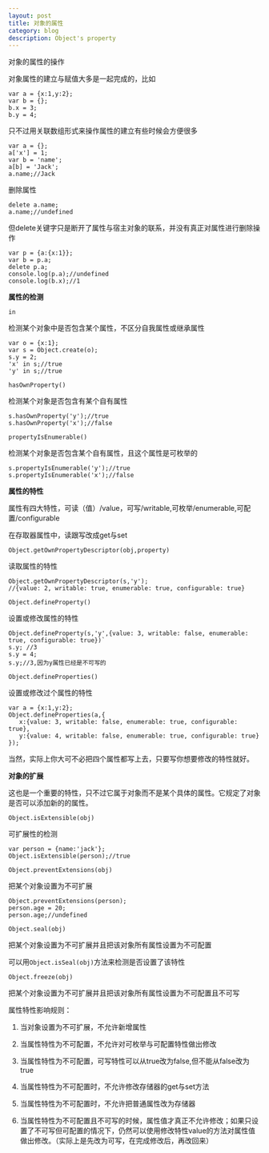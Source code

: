 ```yaml
---
layout: post
title: 对象的属性
category: blog
description: Object's property
---
```


对象的属性的操作

对象属性的建立与赋值大多是一起完成的，比如

    var a = {x:1,y:2};
    var b = {};
    b.x = 3;
    b.y = 4;
    
只不过用关联数组形式来操作属性的建立有些时候会方便很多

    var a = {};
    a['x'] = 1;
    var b = 'name';
    a[b] = 'Jack';
    a.name;//Jack
    
删除属性
    
    delete a.name;
    a.name;//undefined
    
但delete关键字只是断开了属性与宿主对象的联系，并没有真正对属性进行删除操作

    var p = {a:{x:1}};
    var b = p.a;
    delete p.a;
    console.log(p.a);//undefined
    console.log(b.x);//1
    
**属性的检测** 

`in`

检测某个对象中是否包含某个属性，不区分自我属性或继承属性

    var o = {x:1};
    var s = Object.create(o);
    s.y = 2;
    'x' in s;//true
    'y' in s;//true
    
`hasOwnProperty()`

检测某个对象是否包含有某个自有属性

    s.hasOwnProperty('y');//true
    s.hasOwnProperty('x');//false
    
`propertyIsEnumerable()`

检测某个对象是否包含某个自有属性，且这个属性是可枚举的

    s.propertyIsEnumerable('y');//true
    s.propertyIsEnumerable('x');//false

**属性的特性**

属性有四大特性，可读（值）/value，可写/writable,可枚举/enumerable,可配置/configurable

在存取器属性中，读跟写改成get与set


`Object.getOwnPropertyDescriptor(obj,property)`

读取属性的特性

    Object.getOwnPropertyDescriptor(s,'y');
    //{value: 2, writable: true, enumerable: true, configurable: true}
    


    
`Object.defineProperty()`

设置或修改属性的特性 

    Object.defineProperty(s,'y',{value: 3, writable: false, enumerable: true, configurable: true})`
    s.y; //3
    s.y = 4;
    s.y;//3,因为y属性已经是不可写的 

    
`Object.defineProperties()`

设置或修改过个属性的特性

    var a = {x:1,y:2};    
    Object.defineProperties(a,{
       x:{value: 3, writable: false, enumerable: true, configurable: true},
       y:{value: 4, writable: false, enumerable: true, configurable: true}
    });
    
当然，实际上你大可不必把四个属性都写上去，只要写你想要修改的特性就好。 

**对象的扩展**

这也是一个重要的特性，只不过它属于对象而不是某个具体的属性。它规定了对象是否可以添加新的的属性。


`Object.isExtensible(obj)`

可扩展性的检测

    var person = {name:'jack'};
    Object.isExtensible(person);//true

`Object.preventExtensions(obj)`

把某个对象设置为不可扩展

    Object.preventExtensions(person);
    person.age = 20;
    person.age;//undefined

`Object.seal(obj)`

把某个对象设置为不可扩展并且把该对象所有属性设置为不可配置

可以用`Object.isSeal(obj)`方法来检测是否设置了该特性

`Object.freeze(obj)`

把某个对象设置为不可扩展并且把该对象所有属性设置为不可配置且不可写


属性特性影响规则：

1. 当对象设置为不可扩展，不允许新增属性

2. 当属性特性为不可配置，不允许对可枚举与可配置特性做出修改
3. 当属性特性为不可配置，可写特性可以从true改为false,但不能从false改为true
4. 当属性特性为不可配置时，不允许修改存储器的get与set方法
5. 当属性特性为不可配置时，不允许把普通属性改为存储器
6. 当属性特性为不可配置且不可写的时候，属性值才真正不允许修改；如果只设置了不可写但可配置的情况下，仍然可以使用修改特性value的方法对属性值做出修改。（实际上是先改为可写，在完成修改后，再改回来）



